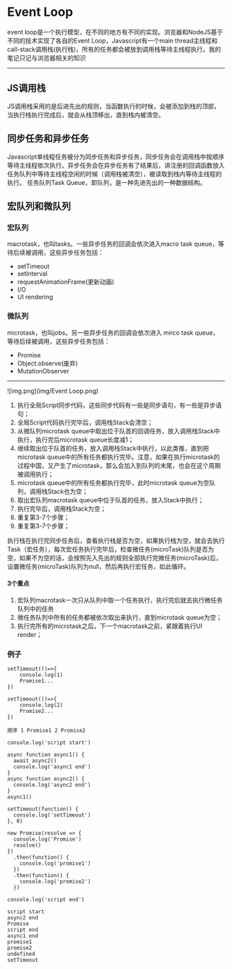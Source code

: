 # Event Loop

event loop是一个执行模型，在不同的地方有不同的实现。浏览器和NodeJS基于不同的技术实现了各自的Event Loop，Javascript有一个main thread主线程和call-stack调用栈(执行栈)，所有的任务都会被放到调用栈等待主线程执行。我的笔记只记与浏览器相关的知识

---

## JS调用栈
JS调用栈采用的是后进先出的规则，当函数执行的时候，会被添加到栈的顶部，当执行栈执行完成后，就会从栈顶移出，直到栈内被清空。


## 同步任务和异步任务
Javascript单线程任务被分为同步任务和异步任务，同步任务会在调用栈中按顺序等待主线程依次执行。异步任务会在异步任务有了结果后，讲注册的回调函数放入任务队列中等待主线程空闲的时候（调用栈被清空），被读取到栈内等待主线程的执行。
任务队列Task Queue，即队列，是一种先进先出的一种数据结构。


## 宏队列和微队列


### 宏队列
macrotask，也叫tasks。一些异步任务的回调会依次进入macro task queue，等待后续被调用，这些异步任务包括：

- setTimeout  
- setInterval  
- requestAnimationFrame(更新动画)  
- I/O  
- UI rendering  

### 微队列
microtask，也叫jobs。另一些异步任务的回调会依次进入 mirco task queue，等待后续被调用，这些异步任务包括：  

- Promise  
- Object.observe(废弃)
- MutationObserver  

---
![img.png](img/Event Loop.png)

1. 执行全局Script同步代码，这些同步代码有一些是同步语句，有一些是异步语句；
2. 全局Script代码执行完毕后，调用栈Stack会清空；
3. 从微队列microtask queue中取出位于队首的回调任务，放入调用栈Stack中执行，执行完后microtask queue长度减1；
4. 继续取出位于队首的任务，放入调用栈Stack中执行，以此类推，直到把microtask queue中的所有任务都执行完毕。注意，如果在执行microtask的过程中国，又产生了microtask，那么会加入到队列的末尾，也会在这个周期被调用执行；
5. microtask queue中的所有任务都执行完毕，此时microtask queue为空队列，调用栈Stack也为空；
6. 取出宏队列macrotask queue中位于队首的任务，放入Stack中执行；
7. 执行完毕后，调用栈Stack为空；
8. 重复第3-7个步骤；
9. 重复第3-7个步骤；

执行栈在执行完同步任务后，查看执行栈是否为空，如果执行栈为空，就会去执行Task（宏任务），每次宏任务执行完毕后，检查微任务(microTask)队列是否为空，如果不为空的话，会按照先入先出的规则全部执行完微任务(microTask)后，设置微任务(microTask)队列为null，然后再执行宏任务，如此循环。

#### 3个重点
1. 宏队列macrotask一次只从队列中取一个任务执行，执行完后就去执行微任务队列中的任务
2. 微任务队列中所有的任务都被依次取出来执行，直到microtask queue为空；
3. 执行完所有的microtask之后，下一个macrotask之前，紧跟着执行UI render；

### 例子
```
setTimeout(()=>{
    console.log(1)
    Promise1...
})

setTimeout(()=>{
    console.log(2)
    Promise2...
})

顺序 1 Promise1 2 Promise2
```



```
console.log('script start')

async function async1() {
  await async2()
  console.log('async1 end')
}
async function async2() {
  console.log('async2 end') 
}
async1()

setTimeout(function() {
  console.log('setTimeout')
}, 0)

new Promise(resolve => {
  console.log('Promise')
  resolve()
})
  .then(function() {
    console.log('promise1')
  })
  .then(function() {
    console.log('promise2')
  })

console.log('script end')

script start
async2 end
Promise
script end
async1 end
promise1
promise2
undefined
setTimeout
```


